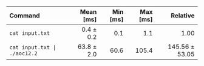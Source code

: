 | Command | Mean [ms] | Min [ms] | Max [ms] | Relative |
|:---|---:|---:|---:|---:|
| `cat input.txt` | 0.4 ± 0.2 | 0.1 | 1.1 | 1.00 |
| `cat input.txt \| ./aoc12.2` | 63.8 ± 2.0 | 60.6 | 105.4 | 145.56 ± 53.05 |
